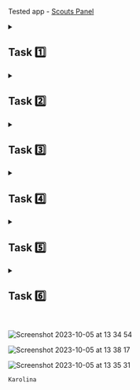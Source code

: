 Tested app - [Scouts Panel](https://scouts-test.futbolkolektyw.pl/en)

<details>
<summary> <h2> Task 1️⃣ </h2> </summary>

 <b> Software configuration </b> <br>
 
 - installing and configuring: python, IDE PyCharm, Chrome webdriver, Git and Github Desktop
 - cloning and publishing the repository
 - installing selenium and pytest
 - editing readme for the first time 🤓

[quiz score:](https://getistqb.com/quiz-purpurowy/) 12/14 👌
</details>

<details>
<summary> <h2> Task 2️⃣ </h2> </summary>

<b> Selectors </b> <br>

- creating a new branch in the project
- searching for the first selectors 🔍

<details> 
<summary> remind_password_hyperlink_xpath: </summary>
 
`//*[text()='Remind password']`    
`//*[contains(@class, 'MuiTypography-root MuiLink-root')`       
`//*/div[1]/a`      
</details>

<details> 
<summary> password_field_xpath: </summary>

`//*[@id='password']`     
`//*[@name='password']`       
`//input[@type='password']`     
</details>

<details> 
<summary> login_field_xpath: </summary>

`//*[@id='login']`     
`//*[@name='login']`      
`//*[@class="MuiInputBase-input MuiInput-input"]`     
</details>

<details> 
<summary> sign_in_button_xpath: </summary>

`//*/button/span[1]`      
`//*[text()='Sign in']`     
`//*[@type='submit']`       
</details>

<details> 
<summary> english_language_xpath: </summary>

`//*[text()="English"]`      
`//*/form/div/div[2]/div`       
`//*[@class="MuiInputBase-root MuiInput-root MuiInput-underline jss6"]`     
</details>

<details> 
<summary> scouts_panel_text_xpath: </summary>

`//h5`     
`//*/div/div[1]/h5`       
`//*[contains(@class, "gutterBottom")]`        
</details>

</details>

<details>
<summary> <h2> Task 3️⃣ </h2> </summary>

- running first tests
- assertion e.g.: <br>
  
```
def title_of_page(self):    
    self.wait_for_element_to_be_clickable(self.activity_tab_xpath)       
    assert self.get_page_title(self.dashboard_url) == self.expected_dashboard_title
```

```
def title_of_polish_page(self):       
    self.click_on_the_element(self.polski_xpath)       
    assert self.get_page_title(self.polish_url) == self.polish_expected_title
```
  
</details>

<details>
<summary> <h2> Task 4️⃣ </h2> </summary>

- refactor
- debugger
- [writing code based on test cases](https://github.com/karolinaszy/automated_tests_challenge/tree/main/test_cases) 
- writing [test cases](https://drive.google.com/drive/u/1/folders/1987MHeKnAwviBS8oxVPAMrAryYXPj8IF)
- python screenshot method
- generating a html report
</details>

<details>
<summary> <h2> Task 5️⃣ </h2> </summary>

- smoke tests
- running test suites
- running [tests](https://drive.google.com/file/d/13aJzHGkX2HwzhGPzgNo445Cs0X7INIpQ/view?usp=drive_link) with robot framework
</details>

<details>
<summary> <h2> Task 6️⃣ </h2> </summary>

- [reporting bugs](https://docs.google.com/spreadsheets/d/1mclDrxefSIJAC0EKxuxXirdDfHzRAEqVYnNXRTJoioM/edit?usp=drive_link)
- creating [test report](https://docs.google.com/document/d/1IjToNUgOsPWFYkPxW15xxxq9d8cY5Wfbq8Z207qKfBE/edit?usp=drive_link)
</details>
<br>


![Screenshot 2023-10-05 at 13 34 54](https://github.com/karolinaszy/automated_tests_challenge/assets/135064013/7187151c-c104-4e26-9fd3-a51c110e5235)

![Screenshot 2023-10-05 at 13 38 17](https://github.com/karolinaszy/automated_tests_challenge/assets/135064013/7ee2d2eb-89b2-4bf2-a9b0-9c898d507edd)

![Screenshot 2023-10-05 at 13 35 31](https://github.com/karolinaszy/automated_tests_challenge/assets/135064013/820e6774-16b8-4e0c-9af1-9ec5a47fcdf1) <br>

`Karolina`

